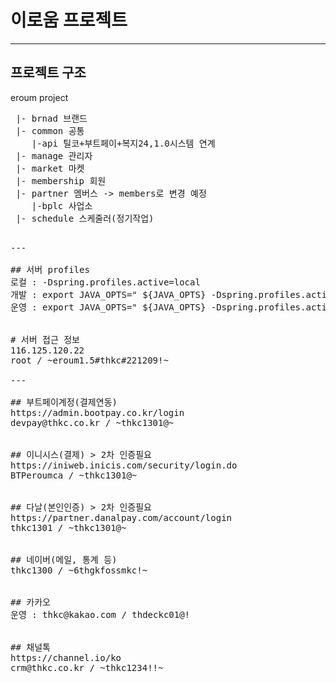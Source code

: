 # 이로움 프로젝트
---
## 프로젝트 구조
eroum project
<pre>
 |- brnad 브랜드
 |- common 공통
    |-api 틸코+부트페이+복지24,1.0시스템 연계
 |- manage 관리자
 |- market 마켓
 |- membership 회원
 |- partner 멤버스 -> members로 변경 예정
    |-bplc 사업소
 |- schedule 스케줄러(정기작업)
<pre>

---

## 서버 profiles
로컬 : -Dspring.profiles.active=local
개발 : export JAVA_OPTS=" ${JAVA_OPTS} -Dspring.profiles.active=dev"
운영 : export JAVA_OPTS=" ${JAVA_OPTS} -Dspring.profiles.active=dev"


# 서버 접근 정보
116.125.120.22
root / ~eroum1.5#thkc#221209!~

---

## 부트페이계정(결제연동)
https://admin.bootpay.co.kr/login
devpay@thkc.co.kr / ~thkc1301@~


## 이니시스(결제) > 2차 인증필요
https://iniweb.inicis.com/security/login.do
BTPeroumca / ~thkc1301@~


## 다날(본인인증) > 2차 인증필요
https://partner.danalpay.com/account/login
thkc1301 / ~thkc1301@~


## 네이버(메일, 통계 등)
thkc1300 / ~6thgkfossmkc!~


## 카카오
운영 : thkc@kakao.com / thdeckc01@!


## 채널톡
https://channel.io/ko
crm@thkc.co.kr / ~thkc1234!!~

